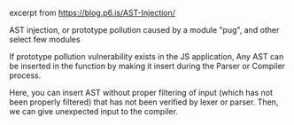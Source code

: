 excerpt from https://blog.p6.is/AST-Injection/

AST injection, or prototype pollution caused by a module "pug", and other select few modules

If prototype pollution vulnerability exists in the JS application,
Any AST can be inserted in the function by making it insert during the Parser or Compiler process.

Here, you can insert AST without proper filtering of input (which has not been properly filtered) that has not been verified by lexer or parser.
Then, we can give unexpected input to the compiler.
